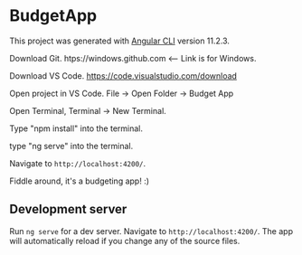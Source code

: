 
# BudgetApp

This project was generated with [Angular CLI](https://github.com/angular/angular-cli) version 11.2.3.

Download Git. htps://windows.github.com <-- Link is for Windows.

Download VS Code. https://code.visualstudio.com/download

Open project in VS Code. File -> Open Folder -> Budget App

Open Terminal, Terminal -> New Terminal.

Type "npm install" into the terminal.

type "ng serve" into the terminal.

Navigate to `http://localhost:4200/`.

Fiddle around, it's a budgeting app! :)

## Development server

Run `ng serve` for a dev server. Navigate to `http://localhost:4200/`. The app will automatically reload if you change any of the source files.

